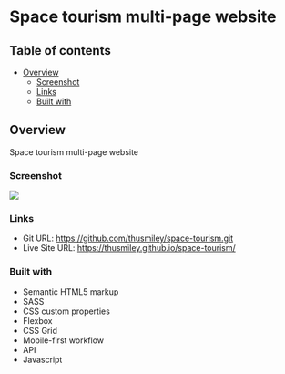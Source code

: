 # Space tourism multi-page website


## Table of contents

- [Overview](#overview)
  - [Screenshot](#screenshot)
  - [Links](#links)
  - [Built with](#built-with)

## Overview
Space tourism multi-page website

### Screenshot

![](./assets/preview.jpg)

### Links

- Git URL: https://github.com/thusmiley/space-tourism.git
- Live Site URL: https://thusmiley.github.io/space-tourism/


### Built with

- Semantic HTML5 markup
- SASS
- CSS custom properties
- Flexbox
- CSS Grid
- Mobile-first workflow
- API
- Javascript
